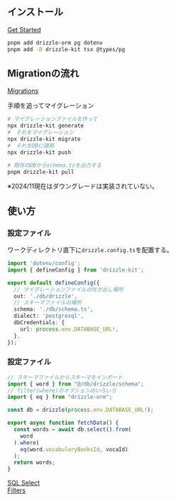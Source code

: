 ## インストール

[Get Started](https://orm.drizzle.team/docs/get-started/postgresql-new)

```sh
pnpm add drizzle-orm pg dotenv
pnpm add -D drizzle-kit tsx @types/pg
```

## Migrationの流れ

[Migrations](https://orm.drizzle.team/docs/kit-overview)

手順を追ってマイグレーション
```sh
# マイグレーションファイルを作って
npx drizzle-kit generate
#　それをマイグレーション
npx drizzle-kit migrate
#　それをDBに適用
npx drizzle-kit push

# 既存のDBからschema.tsを出力する
pnpm drizzle-kit pull
```

※2024/11現在はダウングレードは実装されていない。

## 使い方

### 設定ファイル

ワークディレクトリ直下に`drizzle.config.ts`を配置する。

```Typescript
import 'dotenv/config';
import { defineConfig } from 'drizzle-kit';

export default defineConfig({
  // マイグレーションファイルの吐き出し場所
  out: './db/drizzle',
  // スキーマファイルの場所
  schema: './db/schema.ts',
  dialect: 'postgresql',
  dbCredentials: {
    url: process.env.DATABASE_URL!,
  },
});

```

### 設定ファイル

```Typescript
// スキーマファイルからスキーマをインポート
import { word } from "@/db/drizzle/schema";
// filter(where)のオプションのいろいろ 
import { eq } from "drizzle-orm";

const db = drizzle(process.env.DATABASE_URL!);

export async function fetchData() {
  const words = await db.select().from(
    word
  ).where(
    eq(word.vocabularyBooksId, vocaId)
  );
  return words;
}

```
[SQL Select](https://orm.drizzle.team/docs/select)  
[Filters](https://orm.drizzle.team/docs/select#filters)